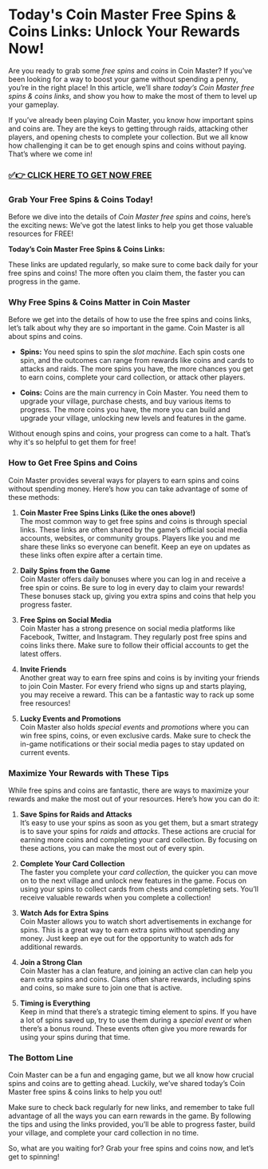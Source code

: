 # Today's Coin Master Free Spins & Coins Links: Unlock Your Rewards Now!

Are you ready to grab some *free spins* and *coins* in Coin Master? If you’ve been looking for a way to boost your game without spending a penny, you’re in the right place! In this article, we’ll share *today’s Coin Master free spins & coins links*, and show you how to make the most of them to level up your gameplay.

If you’ve already been playing Coin Master, you know how important spins and coins are. They are the keys to getting through raids, attacking other players, and opening chests to complete your collection. But we all know how challenging it can be to get enough spins and coins without paying. That’s where we come in!

### [✅👉 CLICK HERE TO GET NOW FREE](https://freerewards.xyz/coin/master/)

### Grab Your Free Spins & Coins Today!

Before we dive into the details of *Coin Master free spins* and *coins*, here’s the exciting news: We’ve got the latest links to help you get those valuable resources for FREE!

**Today’s Coin Master Free Spins & Coins Links:**

These links are updated regularly, so make sure to come back daily for your free spins and coins! The more often you claim them, the faster you can progress in the game.

### Why Free Spins & Coins Matter in Coin Master

Before we get into the details of how to use the free spins and coins links, let’s talk about why they are so important in the game. Coin Master is all about spins and coins. 

- **Spins:** You need spins to spin the *slot machine*. Each spin costs one spin, and the outcomes can range from rewards like coins and cards to attacks and raids. The more spins you have, the more chances you get to earn coins, complete your card collection, or attack other players.
  
- **Coins:** Coins are the main currency in Coin Master. You need them to upgrade your village, purchase chests, and buy various items to progress. The more coins you have, the more you can build and upgrade your village, unlocking new levels and features in the game.

Without enough spins and coins, your progress can come to a halt. That’s why it's so helpful to get them for free!

### How to Get Free Spins and Coins

Coin Master provides several ways for players to earn spins and coins without spending money. Here’s how you can take advantage of some of these methods:

1. **Coin Master Free Spins Links (Like the ones above!)**  
   The most common way to get free spins and coins is through special links. These links are often shared by the game’s official social media accounts, websites, or community groups. Players like you and me share these links so everyone can benefit. Keep an eye on updates as these links often expire after a certain time. 
   
2. **Daily Spins from the Game**  
   Coin Master offers daily bonuses where you can log in and receive a free spin or coins. Be sure to log in every day to claim your rewards! These bonuses stack up, giving you extra spins and coins that help you progress faster.

3. **Free Spins on Social Media**  
   Coin Master has a strong presence on social media platforms like Facebook, Twitter, and Instagram. They regularly post free spins and coins links there. Make sure to follow their official accounts to get the latest offers.

4. **Invite Friends**  
   Another great way to earn free spins and coins is by inviting your friends to join Coin Master. For every friend who signs up and starts playing, you may receive a reward. This can be a fantastic way to rack up some free resources!

5. **Lucky Events and Promotions**  
   Coin Master also holds *special events* and *promotions* where you can win free spins, coins, or even exclusive cards. Make sure to check the in-game notifications or their social media pages to stay updated on current events.

### Maximize Your Rewards with These Tips

While free spins and coins are fantastic, there are ways to maximize your rewards and make the most out of your resources. Here’s how you can do it:

1. **Save Spins for Raids and Attacks**  
   It’s easy to use your spins as soon as you get them, but a smart strategy is to save your spins for *raids* and *attacks*. These actions are crucial for earning more coins and completing your card collection. By focusing on these actions, you can make the most out of every spin.

2. **Complete Your Card Collection**  
   The faster you complete your *card collection*, the quicker you can move on to the next village and unlock new features in the game. Focus on using your spins to collect cards from chests and completing sets. You’ll receive valuable rewards when you complete a collection!

3. **Watch Ads for Extra Spins**  
   Coin Master allows you to watch short advertisements in exchange for spins. This is a great way to earn extra spins without spending any money. Just keep an eye out for the opportunity to watch ads for additional rewards.

4. **Join a Strong Clan**  
   Coin Master has a clan feature, and joining an active clan can help you earn extra spins and coins. Clans often share rewards, including spins and coins, so make sure to join one that is active.

5. **Timing is Everything**  
   Keep in mind that there’s a strategic timing element to spins. If you have a lot of spins saved up, try to use them during a *special event* or when there’s a bonus round. These events often give you more rewards for using your spins during that time.

### The Bottom Line

Coin Master can be a fun and engaging game, but we all know how crucial spins and coins are to getting ahead. Luckily, we’ve shared today’s Coin Master free spins & coins links to help you out!

Make sure to check back regularly for new links, and remember to take full advantage of all the ways you can earn rewards in the game. By following the tips and using the links provided, you’ll be able to progress faster, build your village, and complete your card collection in no time.

So, what are you waiting for? Grab your free spins and coins now, and let’s get to spinning!
